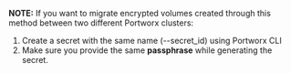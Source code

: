 
**NOTE:** If you want to migrate encrypted volumes created through this method between two different Portworx clusters:

1. Create a secret with the same name (--secret_id) using Portworx CLI
2. Make sure you provide the same **passphrase** while generating the secret.
